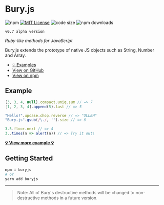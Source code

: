 # Bury.js

![npm](https://img.shields.io/npm/v/buryjs?style=flat)
[![MIT License](https://img.shields.io/badge/license-MIT-blue.svg?style=flat)](LICENSE)
![code size](https://img.shields.io/github/languages/code-size/mtsgi/bury)
![npm downloads](https://img.shields.io/npm/dt/buryjs)

`v0.7 alpha version`

_Ruby-like methods for JavaScript_

Bury.js extends the prototype of native JS objects such as String, Number and Array.

- [💡 Examples](https://mtsgi.github.io/bury/docs)
- [View on GitHub](https://github.com/mtsgi/bury)
- [View on npm](https://www.npmjs.com/package/buryjs)

## Example

```js
[3, 3, 4, null].compact.uniq.sum // => 7
[1, 2, 3, 4].append(5).last // => 5
```

```js
"Hello!".upcase.chop.reverse // => "OLLEH"
"Bury.js".gsub(/\./, '').size // => 6
```

```js
3.5.floor.next // => 4
3..times(n => alert(n)) // => Try it out!
```

**[💡 View more example 💡](https://mtsgi.github.io/bury/docs)**

## Getting Started

```sh
npm i buryjs
# or
yarn add buryjs
```

---

> Note: All of Bury's destructive methods will be changed to non-destructive methods in a future version.
